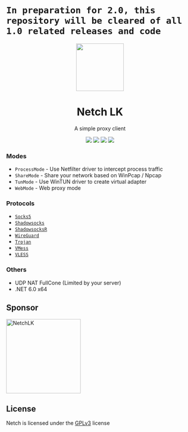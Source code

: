 # `In preparation for 2.0, this repository will be cleared of all 1.0 related releases and code`
<p align="center"><img src="https://media.discordapp.net/attachments/1034677522383765578/1035262655058935858/Asset_5.png" width="128" /></p>

<div align="center">

# Netch LK
A simple proxy client

[![](https://img.shields.io/badge/telegram-group-green?style=flat-square)](https://t.me/netch_group)
[![](https://img.shields.io/badge/telegram-channel-blue?style=flat-square)](https://t.me/netch_channel)
[![](https://img.shields.io/github/downloads/netchx/netch/total.svg?style=flat-square)](https://github.com/Danushka-Madushan/Netch-LK/releases)
[![](https://img.shields.io/github/v/release/Danushka-Madushan/Netch-LK?style=flat-square)](https://github.com/Danushka-Madushan/Netch-LKh/releases)
</div>

### Modes
- `ProcessMode` - Use Netfilter driver to intercept process traffic
- `ShareMode` - Share your network based on WinPcap / Npcap
- `TunMode` - Use WinTUN driver to create virtual adapter
- `WebMode` - Web proxy mode

### Protocols
- [`Socks5`](https://www.wikiwand.com/en/SOCKS)
- [`Shadowsocks`](https://shadowsocks.org)
- [`ShadowsocksR`](https://github.com/shadowsocksrr/shadowsocksr-libev)
- [`WireGuard`](https://www.wireguard.com)
- [`Trojan`](https://trojan-gfw.github.io/trojan)
- [`VMess`](https://www.v2fly.org)
- [`VLESS`](https://xtls.github.io)

### Others
- UDP NAT FullCone (Limited by your server)
- .NET 6.0 x64

## Sponsor
<a href="https://discord.gg/4RF5ZJa2bF"><img src="https://media.discordapp.net/attachments/1034677522383765578/1035263157159067708/C3.jpg" alt="NetchLK" width="200"/></a>

## License
Netch is licensed under the [GPLv3](https://raw.githubusercontent.com/netchx/netch/main/LICENSE) license

